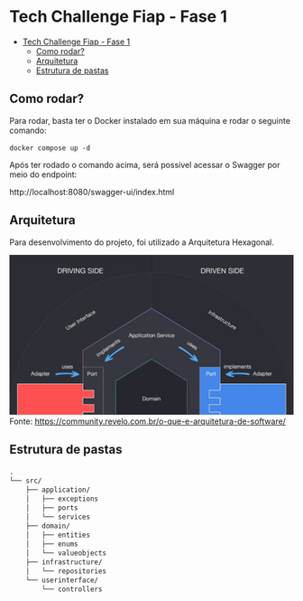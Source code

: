 # Tech Challenge Fiap - Fase 1

- [Tech Challenge Fiap - Fase 1](#tech-challenge-fiap---fase-1)
    - [Como rodar?](#como-rodar)
    - [Arquitetura](#arquitetura)
    - [Estrutura de pastas](#estrutura-de-pastas)

## Como rodar?

Para rodar, basta ter o Docker instalado em sua máquina e rodar o seguinte comando:

```shell
docker compose up -d
```

Após ter rodado o comando acima, será possível acessar o Swagger por meio do endpoint:

http://localhost:8080/swagger-ui/index.html

## Arquitetura

Para desenvolvimento do projeto, foi utilizado a Arquitetura Hexagonal.

![Arquitetura Hexagonal](docs/images/hexagonal-arch.png)
Fonte: https://community.revelo.com.br/o-que-e-arquitetura-de-software/

## Estrutura de pastas

```
.
└── src/
    ├── application/
    │   ├── exceptions
    │   ├── ports
    │   └── services
    ├── domain/
    │   ├── entities
    │   ├── enums
    │   └── valueobjects
    ├── infrastructure/
    │   └── repositories
    └── userinterface/
        └── controllers
```
